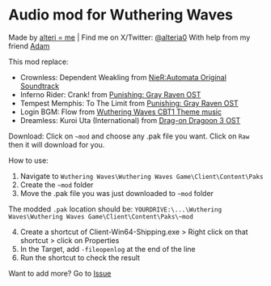 
# Audio mod for Wuthering Waves
Made by [alteri = me](https://alteri.moe) | Find me on X/Twitter: [@alteria0](https://x.com/alteria0)
With help from my friend [Adam](https://x.com/NotFakeAdam)

This mod replace:
- Crownless: Dependent Weakling from [NieR:Automata Original Soundtrack](https://www.youtube.com/playlist?list=OLAK5uy_l--G5hZu15rmQoiNnHHGCARJ5xJePbWOM&playnext=1&index=1)
- Inferno Rider: Crank! from [Punishing: Gray Raven OST](https://www.youtube.com/watch?v=nZgg4-e-pSY)
- Tempest Memphis: To The Limit from [Punishing: Gray Raven OST](https://www.youtube.com/watch?v=a545Gv3jGzg)
- Login BGM: Flow from [Wuthering Waves CBT1 Theme music](https://www.youtube.com/watch?v=Dg4wxsGmLw4) 
- Dreamless: Kuroi Uta (International) from [Drag-on Dragoon 3 OST](https://www.youtube.com/watch?v=krRNjUJIfFk)

Download: Click on `~mod` and choose any .pak file you want. Click on `Raw` then it will download for you.

How to use:
1) Navigate to `Wuthering Waves\Wuthering Waves Game\Client\Content\Paks`
2) Create the `~mod` folder
3) Move the .pak file you was just downloaded to `~mod` folder

The modded `.pak` location should be: 
`YOURDRIVE:\...\Wuthering Waves\Wuthering Waves Game\Client\Content\Paks\~mod`

4) Create a shortcut of Client-Win64-Shipping.exe > Right click on that shortcut > click on Properties
5) In the Target, add `-fileopenlog` at the end of the line
6) Run the shortcut to check the result

Want to add more? Go to [Issue](https://github.com/alt3ri/WW_Audio_Mod/issues)
